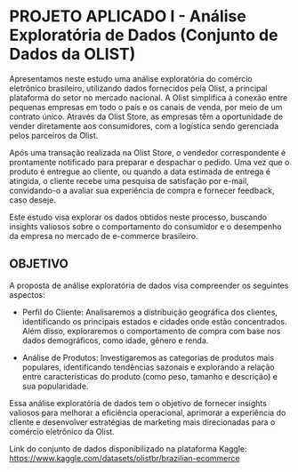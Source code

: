 # PROJETO APLICADO I - Análise Exploratória de Dados (Conjunto de Dados da OLIST)
Apresentamos neste estudo uma análise exploratória do comércio eletrônico brasileiro, utilizando dados fornecidos pela Olist, a principal plataforma do setor no mercado nacional. A Olist simplifica a conexão entre pequenas empresas em todo o país e os canais de venda, por meio de um contrato único. Através da Olist Store, as empresas têm a oportunidade de vender diretamente aos consumidores, com a logística sendo gerenciada pelos parceiros da Olist.

Após uma transação realizada na Olist Store, o vendedor correspondente é prontamente notificado para preparar e despachar o pedido. Uma vez que o produto é entregue ao cliente, ou quando a data estimada de entrega é atingida, o cliente recebe uma pesquisa de satisfação por e-mail, convidando-o a avaliar sua experiência de compra e fornecer feedback, caso deseje. 

Este estudo visa explorar os dados obtidos neste processo, buscando insights valiosos sobre o comportamento do consumidor e o desempenho da empresa no mercado de e-commerce brasileiro.

## OBJETIVO

A proposta de análise exploratória de dados visa compreender os seguintes aspectos:

* Perfil do Cliente: Analisaremos a distribuição geográfica dos clientes, identificando os principais estados e cidades onde estão concentrados. Além disso, exploraremos o comportamento de compra com base nos dados demográficos, como idade, gênero e renda.
  
* Análise de Produtos: Investigaremos as categorias de produtos mais populares, identificando tendências sazonais e explorando a relação entre características do produto (como peso, tamanho e descrição) e sua popularidade.

Essa análise exploratória de dados tem o objetivo de fornecer insights valiosos para melhorar a eficiência operacional, aprimorar a experiência do cliente e desenvolver estratégias de marketing mais direcionadas para o comércio eletrônico da Olist.


Link do conjunto de dados disponibilizado na plataforma Kaggle: https://www.kaggle.com/datasets/olistbr/brazilian-ecommerce
